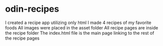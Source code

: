 # odin-recipes

I created a recipe app utilizing only html 
I made 4 recipes of my favorite foods
All images were placed in the asset folder 
All recipe pages are inside the recipe folder
The index.html file is the main page linking to the rest of the recipe pages


